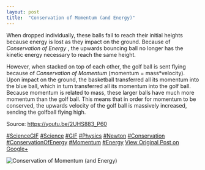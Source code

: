 ```yaml
---
layout: post
title:  "Conservation of Momentum (and Energy)"
---
```


When dropped individually, these balls fail to reach their initial heights because energy is lost as they impact on the ground. Because of _Conservation of Energy_ , the upwards bouncing ball no longer has the kinetic energy necessary to reach the same height.  
  
However, when stacked on top of each other, the golf ball is sent flying because of _Conservation of Momentum_ (momentum = mass*velocity). Upon impact on the ground, the basketball transferred all its momentum into the blue ball, which in turn transferred all its momentum into the golf ball. Because momentum is related to mass, these larger balls have much more momentum than the golf ball. This means that in order for momentum to be conserved, the upwards velocity of the golf ball is massively increased, sending the golfball flying high.  
  
Source: <https://youtu.be/2UHS883_P60>  
  
[#ScienceGIF](https://plus.google.com/s/%23ScienceGIF/posts) [#Science](https://plus.google.com/s/%23Science/posts) [#GIF](https://plus.google.com/s/%23GIF/posts) [#Physics](https://plus.google.com/s/%23Physics/posts) [#Newton](https://plus.google.com/s/%23Newton/posts) [#Conservation](https://plus.google.com/s/%23Conservation/posts) [#ConservationOfEnergy](https://plus.google.com/s/%23ConservationOfEnergy/posts) [#Momentum](https://plus.google.com/s/%23Momentum/posts) [#Energy](https://plus.google.com/s/%23Energy/posts)
[View Original Post on Google+](https://plus.google.com/+ColinSullender/posts/RN5eq3eB61x)

![Conservation of Momentum (and Energy)](/assets/img/2015-06-24-Conservation-of-Momentum-and-Energy.gif)
